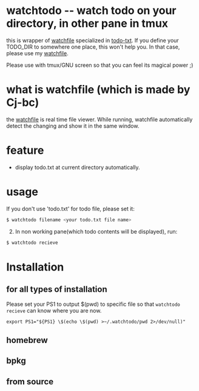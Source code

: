 # watchtodo -- watch todo on your directory, in other pane in tmux

this is wrapper of [watchfile](https://github.com/Cj-bc/watchfile) specialized in [todo-txt](https://github.com/todotxt/todo.txt).
If you define your TODO_DIR to somewhere one place, this won't help you.
In that case, please use my [watchfile](https://github.com/Cj-bc/watchfile).

Please use with tmux/GNU screen so that you can feel its magical power ;)

# what is watchfile (which is made by Cj-bc)

the [watchfile](https://github.com/Cj-bc/watchfile) is real time file viewer.
While running, watchfile automatically detect the changing and show it in the same window.


# feature

  * display todo.txt at current directory automatically.


# usage

If you don't use 'todo.txt' for todo file, please set it:

```bash
$ watchtodo filename <your todo.txt file name>
```

2. In non working pane(which todo contents will be displayed), run:

```bash
$ watchtodo recieve
```


# Installation

## for all types of installation

  Please set your PS1 to output $(pwd) to specific file so that `watchtodo recieve` can know where you are now.

  ```
  export PS1="${PS1} \$(echo \$(pwd) >~/.watchtodo/pwd 2>/dev/null)"
  ```

## homebrew

## bpkg

## from source

